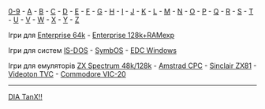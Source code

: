 [0-9](../0/games-0.md) - [A](../a/games-a.md) - [B](../b/games-b.md) - [C](../c/games-c.md) - [D](../d/games-d.md) - [E](../e/games-e.md) - [F](../f/games-f.md) - [G](../g/games-g.md) - [H](../h/games-h.md) - [I](../i/games-i.md) - [J](../j/games-j.md) - [K](../k/games-k.md) - [L](../l/games-l.md) - [M](../m/games-m.md) - [N](../n/games-n.md) - [O](../o/games-o.md) - [P](../p/games-p.md) - [Q](../q/games-q.md) - [R](../r/games-r.md) - [S](../s/games-s.md) - [T](../t/games-t.md) - [U](../u/games-u.md) - [V](../v/games-v.md) - [W](../w/games-w.md) - [X](../x/games-x.md) - [Y](../y/games-y.md) - [Z](../z/games-z.md)

Ігри для [Enterprise 64k](../games-ep64.md) - [Enterprise 128k+RAMexp](../games-epramexp.md)

Ігри для систем [IS-DOS](../games-is-dos.md) - [SymbOS](../games-symbos.md) - [EDC Windows](../games-edcw.md)

Ігри для емуляторів [ZX Spectrum 48k/128k](../zxemu/games-zxemu.md) - [Amstrad CPC](../cpcemu/games-cpc.md) - [Sinclair ZX81](../zx81emu/games-zx81.md) - [Videoton TVC](../tvcemu/games-tvc.md) - [Commodore VIC-20](../vic20emu/games-vic20.md)

----------

[DIA TanX!!](sg-diatanx.md)  